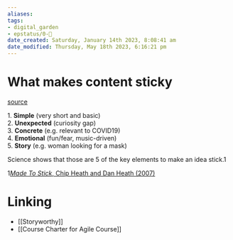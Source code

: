 ```yaml
---
aliases: 
tags: 
- digital_garden
- epstatus/0-🌰
date_created: Saturday, January 14th 2023, 8:08:41 am
date_modified: Thursday, May 18th 2023, 6:16:21 pm
---
```

# What makes content sticky
[source](https://growth.design/case-studies/tiktok-feed-psychology)

1. **Simple** (very short and basic)  
2. **Unexpected** (curiosity gap)  
3. **Concrete** (e.g. relevant to COVID19)  
4. **Emotional** (fun/fear, music-driven)  
5. **Story** (e.g. woman looking for a mask)

Science shows that those are 5 of the key elements to make an idea stick.1

1[_Made To Stick_, Chip Heath and Dan Heath (2007)](https://www.goodreads.com/book/show/69242.Made_to_Stick)

# Linking
+ [[Storyworthy]]
+ [[Course Charter for Agile Course]]